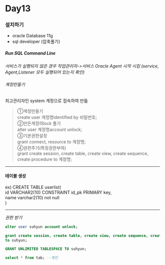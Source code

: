 # Day13

### 설치하기
- oracle Database 11g
- sql developer (압축풀기)

##### Run SQL Command Line<br>
*서비스가 실행되지 않은 경우 작업관리자->서비스 Oracle Agent 시작 시킴 (service, Agent,Listener 모두 실행되어 있는지 확인)*

###### 계정만들기
최고관리자인 system 계정으로 접속하여 만듦
>①계정만들기 <br>
create user 계정명identified by 비밀번호; <br>
②만든계정의lock 풀기 <br>
alter user 계정명account unlock; <br>
③기본권한설정<br>
grant connect, resource to 계정명; <br>
④권한주기(특정권한부여)<br>
grant create session, create table, create view,
create sequence, create procedure
to 계정명;

***
#### 테이블 생성

ex) CREATE TABLE userlist(<br>
id VARCHAR2(10) CONSTRAINT id_pk PRIMARY key, <br>
name varchar2(10) not null <br>
)
***
*권한 받기*

~~~SQL
alter user suhyun account unlock;

grant create session, create table, create view, create sequence, create procedure
to suhyun;

GRANT UNLIMITED TABLESPACE TO suhyun;

select * from tab; --확인
~~~
